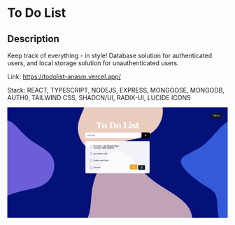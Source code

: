 # To Do List

## Description
Keep track of everything - in style! Database solution for authenticated users, and local storage solution for unauthenticated users.

Link: https://todolist-anasm.vercel.app/

Stack:
REACT, TYPESCRIPT, NODEJS, EXPRESS, MONGOOSE, MONGODB, AUTH0, TAILWIND CSS, SHADCN/UI, RADIX-UI, LUCIDE ICONS

![To Do List](./client/src/assets/ToDoList.png)


